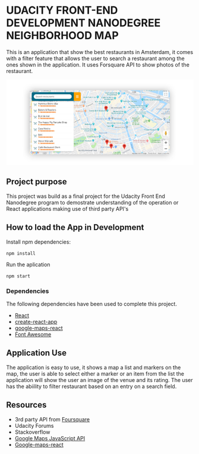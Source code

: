 # UDACITY FRONT-END DEVELOPMENT NANODEGREE NEIGHBORHOOD MAP

This is an application that show the best restaurants in Amsterdam, it comes with a filter feature that allows the user to search a restaurant among the ones shown in the application. It uses Forsquare API to show photos of the restaurant.

![Application image](application-image.jpg)

## Project purpose

This project was build as a final project for the Udacity Front End Nanodegree program to demostrate understanding of the operation or React applications making use of third party API's

## How to load the App in Development

Install npm dependencies:

```shell
npm install
```

Run the aplication

```shell
npm start
```

### Dependencies

The following dependencies have been used to complete this project.

-   [React](https://reactjs.org)
-   [create-react-app](https://github.com/facebook/create-react-app)
-   [google-maps-react](https://github.com/google-map-react/google-map-react#readme)
-   [Font Awesome](https://fontawesome.com/how-to-use/on-the-web/using-with/react)

## Application Use

The application is easy to use, it shows a map a list and markers on the map, the user is able to select either a marker or an item from the list the application will show the user an image of the venue and its rating. The user has the abiility to filter restaurant based on an entry on a search field.

## Resources

-   3rd party API from [Foursquare](https://developer.foursquare.com)
-   Udacity Forums
-   Stackoverflow
-   [Google Maps JavaScript API](https://developers.google.com/maps/documentation/javascript/tutorial)
-   [Google-maps-react](https://github.com/fullstackreact/google-maps-react)
